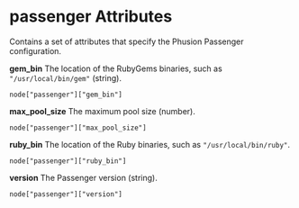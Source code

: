 # passenger Attributes<a name="attributes-json-passenger"></a>

Contains a set of attributes that specify the Phusion Passenger configuration\.

**gem\_bin**  <a name="attributes-json-passenger-gem"></a>
The location of the RubyGems binaries, such as `"/usr/local/bin/gem"` \(string\)\.  

```
node["passenger"]["gem_bin"]
```

**max\_pool\_size**  <a name="attributes-json-passenger-max-pool"></a>
The maximum pool size \(number\)\.  

```
node["passenger"]["max_pool_size"]
```

**ruby\_bin**  <a name="attributes-json-passenger-ruby"></a>
The location of the Ruby binaries, such as `"/usr/local/bin/ruby"`\.  

```
node["passenger"]["ruby_bin"]
```

**version**  <a name="attributes-json-passenger-version"></a>
The Passenger version \(string\)\.  

```
node["passenger"]["version"]
```